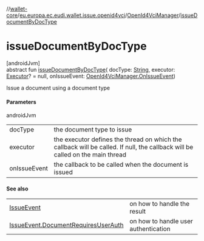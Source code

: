 //[wallet-core](../../../index.md)/[eu.europa.ec.eudi.wallet.issue.openid4vci](../index.md)/[OpenId4VciManager](index.md)/[issueDocumentByDocType](issue-document-by-doc-type.md)

# issueDocumentByDocType

[androidJvm]\
abstract fun [issueDocumentByDocType](issue-document-by-doc-type.md)(
docType: [String](https://kotlinlang.org/api/latest/jvm/stdlib/kotlin/-string/index.html),
executor: [Executor](https://developer.android.com/reference/kotlin/java/util/concurrent/Executor.html)? = null,
onIssueEvent: [OpenId4VciManager.OnIssueEvent](-on-issue-event/index.md))

Issue a document using a document type

#### Parameters

androidJvm

|              |                                                                                                                               |
|--------------|-------------------------------------------------------------------------------------------------------------------------------|
| docType      | the document type to issue                                                                                                    |
| executor     | the executor defines the thread on which the callback will be called. If null, the callback will be called on the main thread |
| onIssueEvent | the callback to be called when the document is issued                                                                         |

#### See also

|                                                                                              |                                      |
|----------------------------------------------------------------------------------------------|--------------------------------------|
| [IssueEvent](../-issue-event/index.md)                                                       | on how to handle the result          |
| [IssueEvent.DocumentRequiresUserAuth](../-issue-event/-document-requires-user-auth/index.md) | on how to handle user authentication |
